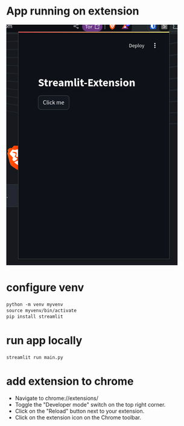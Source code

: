 # App running on extension
![](streamlit-extension-example.png)

# configure venv

```
python -m venv myvenv
source myvenv/bin/activate
pip install streamlit
```

# run app locally

```
streamlit run main.py
```

# add extension to chrome

- Navigate to chrome://extensions/
- Toggle the "Developer mode" switch on the top right corner.
- Click on the "Reload" button next to your extension.
- Click on the extension icon on the Chrome toolbar.



